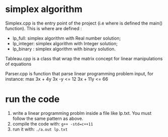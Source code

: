# simplex algorithm

Simplex.cpp is the entry point of the project (i.e where is defined the main() function). This is where are defined :
- lp_full: simplex algorithm with Real number solution; 
- lp_integer: simplex algorithm with Integer solution;
- lp_binary : simplex algorithm with binary solution.

Tableau.cpp is a class that wrap the matrix concept for linear manipulations of equations

Parser.cpp is function that parse linear programming problem input, for instance:
max 3x + 4y
3x -y <= 12
3x + 11y  <= 66

# run the code

1. write a linear programming problm inside a file like lp.txt. You must follow the same pattern as above. 
2. compile the code with: ```g++ -std=c++11``` 
3. run it with: ```./a.out lp.txt```
